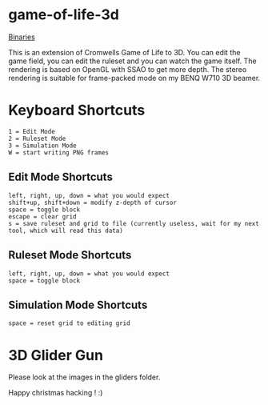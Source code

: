 game-of-life-3d
===============

[Binaries](https://github.com/fxtentacle/game-of-life-3d/releases/tag/v0.1)


This is an extension of Cromwells Game of Life to 3D. You can edit the game field, you can edit the ruleset and you can watch the game itself. The rendering is based on OpenGL with SSAO to get more depth. The stereo rendering is suitable for frame-packed mode on my BENQ W710 3D beamer.

Keyboard Shortcuts
=

	1 = Edit Mode
	2 = Ruleset Mode
	3 = Simulation Mode
	W = start writing PNG frames

Edit Mode Shortcuts
-

	left, right, up, down = what you would expect
	shift+up, shift+down = modify z-depth of cursor
	space = toggle block
	escape = clear grid
	s = save ruleset and grid to file (currently useless, wait for my next tool, which will read this data)

Ruleset Mode Shortcuts
-

	left, right, up, down = what you would expect
	space = toggle block

Simulation Mode Shortcuts
-

	space = reset grid to editing grid


3D Glider Gun 
=

Please look at the images in the gliders folder.



Happy christmas hacking ! :)


